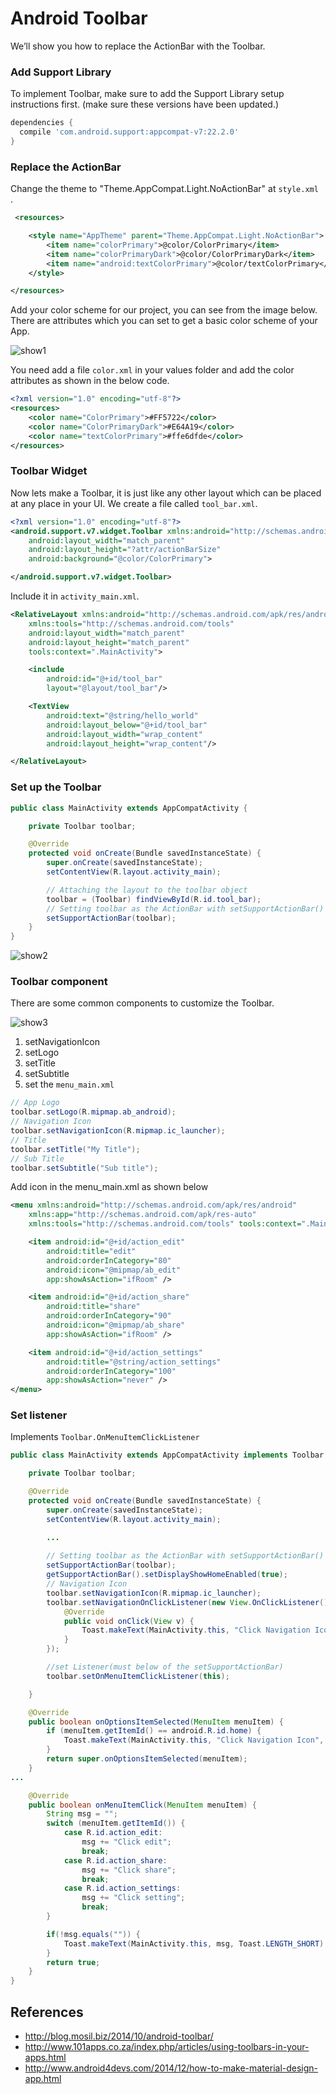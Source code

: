 # Android Toolbar

We’ll show you how to replace the ActionBar with the Toolbar.

### Add Support Library

To implement Toolbar, make sure to add the Support Library setup instructions first. (make sure these versions have been updated.)

```gradle
dependencies {
  compile 'com.android.support:appcompat-v7:22.2.0'
}
 ```
 
### Replace the ActionBar
 
 Change the theme to "Theme.AppCompat.Light.NoActionBar" at `style.xml `.
 
```xml
 <resources>

    <style name="AppTheme" parent="Theme.AppCompat.Light.NoActionBar">
        <item name="colorPrimary">@color/ColorPrimary</item>
        <item name="colorPrimaryDark">@color/ColorPrimaryDark</item>
        <item name="android:textColorPrimary">@color/textColorPrimary</item>
    </style>

</resources>
```
 Add your color scheme for our project, you can see from the image below. There are attributes which you can set to get a basic color scheme of your App.
 
 ![show1](http://i.imgur.com/GGhcgXy.png?1)
 
 You need add a file `color.xml` in your values folder and add the color attributes as shown in the below code.
 
```xml
<?xml version="1.0" encoding="utf-8"?>
<resources>
    <color name="ColorPrimary">#FF5722</color>
    <color name="ColorPrimaryDark">#E64A19</color>
    <color name="textColorPrimary">#ffe6dfde</color>
</resources>
```
### Toolbar Widget

Now lets make a Toolbar, it is just like any other layout which can be placed at any place in your UI. We create a file called `tool_bar.xml`.

```xml
<?xml version="1.0" encoding="utf-8"?>
<android.support.v7.widget.Toolbar xmlns:android="http://schemas.android.com/apk/res/android"
    android:layout_width="match_parent"
    android:layout_height="?attr/actionBarSize"
    android:background="@color/ColorPrimary">

</android.support.v7.widget.Toolbar>

```
Include it in `activity_main.xml`.

```xml
<RelativeLayout xmlns:android="http://schemas.android.com/apk/res/android"
    xmlns:tools="http://schemas.android.com/tools"
    android:layout_width="match_parent"
    android:layout_height="match_parent"
    tools:context=".MainActivity">

    <include
        android:id="@+id/tool_bar"
        layout="@layout/tool_bar"/>

    <TextView
        android:text="@string/hello_world"
        android:layout_below="@+id/tool_bar"
        android:layout_width="wrap_content"
        android:layout_height="wrap_content"/>

</RelativeLayout>
```

### Set up the Toolbar

```java
public class MainActivity extends AppCompatActivity {

    private Toolbar toolbar;

    @Override
    protected void onCreate(Bundle savedInstanceState) {
        super.onCreate(savedInstanceState);
        setContentView(R.layout.activity_main);

        // Attaching the layout to the toolbar object
        toolbar = (Toolbar) findViewById(R.id.tool_bar);
        // Setting toolbar as the ActionBar with setSupportActionBar() call
        setSupportActionBar(toolbar);
    }
}
```
![show2](http://i.imgur.com/gEMuheJ.png?1)

### Toolbar component

There are some common components to customize the Toolbar.

![show3](http://i.imgur.com/vX4s27L.png?1)

1. setNavigationIcon
2. setLogo
3. setTitle
4. setSubtitle
5. set the `menu_main.xml`

```java
// App Logo
toolbar.setLogo(R.mipmap.ab_android);
// Navigation Icon
toolbar.setNavigationIcon(R.mipmap.ic_launcher);
// Title
toolbar.setTitle("My Title");
// Sub Title
toolbar.setSubtitle("Sub title");
```
Add icon in the menu_main.xml as shown below

```xml
<menu xmlns:android="http://schemas.android.com/apk/res/android"
    xmlns:app="http://schemas.android.com/apk/res-auto"
    xmlns:tools="http://schemas.android.com/tools" tools:context=".MainActivity">

    <item android:id="@+id/action_edit"
        android:title="edit"
        android:orderInCategory="80"
        android:icon="@mipmap/ab_edit"
        app:showAsAction="ifRoom" />

    <item android:id="@+id/action_share"
        android:title="share"
        android:orderInCategory="90"
        android:icon="@mipmap/ab_share"
        app:showAsAction="ifRoom" />

    <item android:id="@+id/action_settings"
        android:title="@string/action_settings"
        android:orderInCategory="100"
        app:showAsAction="never" />
</menu>
```

### Set listener

Implements `Toolbar.OnMenuItemClickListener`

```java
public class MainActivity extends AppCompatActivity implements Toolbar.OnMenuItemClickListener {

    private Toolbar toolbar;

    @Override
    protected void onCreate(Bundle savedInstanceState) {
        super.onCreate(savedInstanceState);
        setContentView(R.layout.activity_main);

        ...
        
        // Setting toolbar as the ActionBar with setSupportActionBar() call
        setSupportActionBar(toolbar);
        getSupportActionBar().setDisplayShowHomeEnabled(true);
        // Navigation Icon
        toolbar.setNavigationIcon(R.mipmap.ic_launcher);
        toolbar.setNavigationOnClickListener(new View.OnClickListener() {
            @Override
            public void onClick(View v) {
                Toast.makeText(MainActivity.this, "Click Navigation Icon", Toast.LENGTH_SHORT).show();
            }
        });

        //set Listener(must below of the setSupportActionBar)
        toolbar.setOnMenuItemClickListener(this);

    }

    @Override
    public boolean onOptionsItemSelected(MenuItem menuItem) {
        if (menuItem.getItemId() == android.R.id.home) {
            Toast.makeText(MainActivity.this, "Click Navigation Icon", Toast.LENGTH_SHORT).show();
        }
        return super.onOptionsItemSelected(menuItem);
    }
...

    @Override
    public boolean onMenuItemClick(MenuItem menuItem) {
        String msg = "";
        switch (menuItem.getItemId()) {
            case R.id.action_edit:
                msg += "Click edit";
                break;
            case R.id.action_share:
                msg += "Click share";
                break;
            case R.id.action_settings:
                msg += "Click setting";
                break;
        }

        if(!msg.equals("")) {
            Toast.makeText(MainActivity.this, msg, Toast.LENGTH_SHORT).show();
        }
        return true;
    }
}
```

## References

* <http://blog.mosil.biz/2014/10/android-toolbar/>
* <http://www.101apps.co.za/index.php/articles/using-toolbars-in-your-apps.html>
* <http://www.android4devs.com/2014/12/how-to-make-material-design-app.html>


